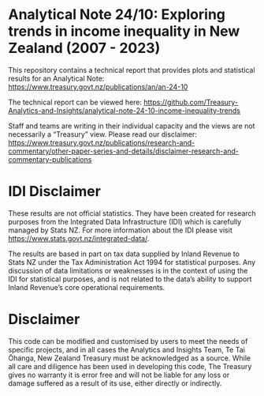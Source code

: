 # Analytical Note 24/10: Exploring trends in income inequality in New Zealand (2007 - 2023)

This repository contains a technical report that provides plots and statistical results for an Analytical Note:
https://www.treasury.govt.nz/publications/an/an-24-10

The technical report can be viewed here:
https://github.com/Treasury-Analytics-and-Insights/analytical-note-24-10-income-inequality-trends

Staff and teams are writing in their individual capacity and the views are not necessarily a “Treasury” view. Please read our disclaimer:
https://www.treasury.govt.nz/publications/research-and-commentary/other-paper-series-and-details/disclaimer-research-and-commentary-publications

# IDI Disclaimer
These results are not official statistics. They have been created for research purposes from the Integrated Data Infrastructure (IDI) which is carefully managed by Stats NZ. For more information about the IDI please visit https://www.stats.govt.nz/integrated-data/.

The results are based in part on tax data supplied by Inland Revenue to Stats NZ under the Tax Administration Act 1994 for statistical purposes. Any discussion of data limitations or weaknesses is in the context of using the IDI for statistical purposes, and is not related to the data’s ability to support Inland Revenue’s core operational requirements.

# Disclaimer
This code can be modified and customised by users to meet the needs of specific projects, and in all cases the Analytics and Insights Team, Te Tai Ōhanga, New Zealand Treasury must be acknowledged as a source. While all care and diligence has been used in developing this code, The Treasury gives no warranty it is error free and will not be liable for any loss or damage suffered as a result of its use, either directly or indirectly.